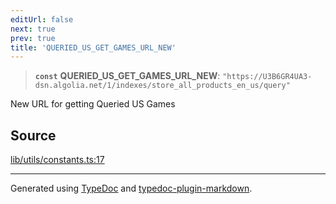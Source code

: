 ```yaml
---
editUrl: false
next: true
prev: true
title: 'QUERIED_US_GET_GAMES_URL_NEW'
---
```


> **`const`** **QUERIED_US_GET_GAMES_URL_NEW**: `"https://U3B6GR4UA3-dsn.algolia.net/1/indexes/store_all_products_en_us/query"`

New URL for getting Queried US Games

## Source

[lib/utils/constants.ts:17](https://github.com/favna/nintendo-switch-eshop/blob/27355e779102b48fc082af549592453043b2ac6e/src/lib/utils/constants.ts#L17)

---

Generated using [TypeDoc](https://typedoc.org) and [typedoc-plugin-markdown](https://typedoc-plugin-markdown.org).
